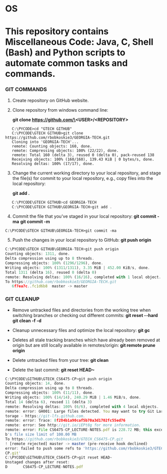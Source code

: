 # OS

This repository contains Miscellaneous Code: Java, C, Shell (Bash) and Python scripts to automate common tasks and commands.
========================================================

### GIT COMMANDS
1. Create repository on GitHub website.
2. Clone repository from windows command line:

   **git clone https://github.com/\<USER\>/\<REPOSITORY\>**
```
   C:\PYCODE>cd "GTECH GITHUB"
   C:\PYCODE\GTECH GITHUB>git clone https://github.com/rbobkoskie3/GEORGIA-TECH.git
   Cloning into 'GEORGIA-TECH'...
   remote: Counting objects: 160, done.
   remote: Compressing objects: 100% (22/22), done.
   remote: Total 160 (delta 3), reused 0 (delta 0), pack-reused 138
   Receiving objects: 100% (160/160), 139.43 KiB | 0 bytes/s, done.
   Resolving deltas: 100% (17/17), done.
```

3. Change the current working directory to your local repository, and stage the file(s) for commit to your local repository, e.g., copy files into the local repository:

   **git add .**
```javascript
   C:\PYCODE\GTECH GITHUB>cd GEORGIA-TECH
   C:\PYCODE\GTECH GITHUB\GEORGIA-TECH>git add .
```

4. Commit the file that you've staged in your local repository:
   **git commit -ma**
   **git commit -m <FILE>**
```
C:\PYCODE\GTECH GITHUB\GEORGIA-TECH>git commit -ma
```

5. Push the changes in your local repository to GitHub:
   **git push origin**
```javascript
C:\PYCODE\GTECH GITHUB\GEORGIA-TECH>git push origin
Counting objects: 1311, done.
Delta compression using up to 8 threads.
Compressing objects: 100% (1296/1296), done.
Writing objects: 100% (1311/1311), 3.35 MiB | 452.00 KiB/s, done.
Total 1311 (delta 16), reused 0 (delta 0)
remote: Resolving deltas: 100% (16/16), completed with 1 local object.
To https://github.com/rbobkoskie3/GEORGIA-TECH.git
   6f7ea7c..fc1d6b8  master -> master
```

### GIT CLEANUP
* Remove untracked files and directories from the working tree when switching branches or checking out different commits:
   **git reset --hard**
   **git clean -f -d**

* Cleanup unnecessary files and optimize the local repository:
   **git gc**

* Deletes all stale tracking branches which have already been removed at origin but are still locally available in remotes/origin:
   **git remote prune origin**

* Delete untracked files from your tree:
   **git clean**


* Delete the last commit:
**git reset HEAD~**
```javascript
C:\PYCODE\GITHUB\GTECH_CS6475-CP>git push origin
Counting objects: 14, done.
Delta compression using up to 8 threads.
Compressing objects: 100% (11/11), done.
Writing objects: 100% (14/14), 240.29 MiB | 1.46 MiB/s, done.
Total 14 (delta 6), reused 11 (delta 3)
remote: Resolving deltas: 100% (6/6), completed with 4 local objects.
remote: error: GH001: Large files detected. You may want to try Git Large File S
torage - https://git-lfs.github.com.
remote: error: Trace: 8f284b1a90caf5b70a3d1702fc55ed76
remote: error: See http://git.io/iEPt8g for more information.
remote: error: File CS6475-CP_LECTURE-NOTES.pdf is 228.72 MB; this exceeds GitHu
b's file size limit of 100.00 MB
To https://github.com/rbobkoskie3/GTECH_CS6475-CP.git
! [remote rejected] master -> master (pre-receive hook declined)
error: failed to push some refs to 'https://github.com/rbobkoskie3/GTECH_CS6475-
CP.git'
C:\PYCODE\GITHUB\GTECH_CS6475-CP>git reset HEAD~
Unstaged changes after reset:
D       CS6475-CP_LECTURE-NOTES.pdf
```

